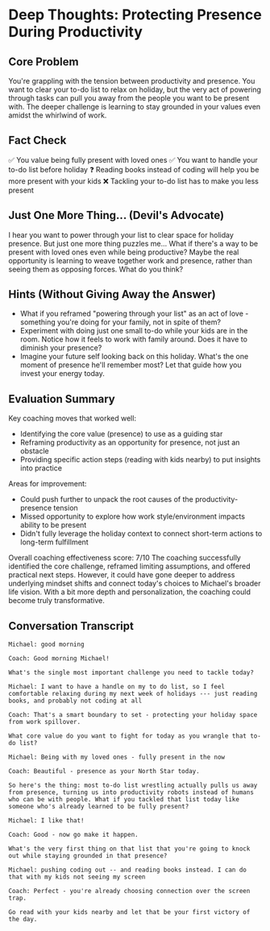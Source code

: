 # Deep Thoughts: Protecting Presence During Productivity

## Core Problem
You're grappling with the tension between productivity and presence. You want to clear your to-do list to relax on holiday, but the very act of powering through tasks can pull you away from the people you want to be present with. The deeper challenge is learning to stay grounded in your values even amidst the whirlwind of work.

## Fact Check
✅ You value being fully present with loved ones
✅ You want to handle your to-do list before holiday 
❓ Reading books instead of coding will help you be more present with your kids
❌ Tackling your to-do list has to make you less present

## Just One More Thing... (Devil's Advocate)
I hear you want to power through your list to clear space for holiday presence. But just one more thing puzzles me... What if there's a way to be present with loved ones even while being productive? Maybe the real opportunity is learning to weave together work and presence, rather than seeing them as opposing forces. What do you think?

## Hints (Without Giving Away the Answer)
- What if you reframed "powering through your list" as an act of love - something you're doing for your family, not in spite of them?
- Experiment with doing just one small to-do while your kids are in the room. Notice how it feels to work with family around. Does it have to diminish your presence?
- Imagine your future self looking back on this holiday. What's the one moment of presence he'll remember most? Let that guide how you invest your energy today.

## Evaluation Summary
Key coaching moves that worked well:
- Identifying the core value (presence) to use as a guiding star
- Reframing productivity as an opportunity for presence, not just an obstacle
- Providing specific action steps (reading with kids nearby) to put insights into practice

Areas for improvement:
- Could push further to unpack the root causes of the productivity-presence tension
- Missed opportunity to explore how work style/environment impacts ability to be present
- Didn't fully leverage the holiday context to connect short-term actions to long-term fulfillment

Overall coaching effectiveness score: 7/10
The coaching successfully identified the core challenge, reframed limiting assumptions, and offered practical next steps. However, it could have gone deeper to address underlying mindset shifts and connect today's choices to Michael's broader life vision. With a bit more depth and personalization, the coaching could become truly transformative.

## Conversation Transcript
```
Michael: good morning

Coach: Good morning Michael! 

What's the single most important challenge you need to tackle today?

Michael: I want to have a handle on my to do list, so I feel comfortable relaxing during my next week of holidays --- just reading books, and probably not coding at all

Coach: That's a smart boundary to set - protecting your holiday space from work spillover.

What core value do you want to fight for today as you wrangle that to-do list?

Michael: Being with my loved ones - fully present in the now

Coach: Beautiful - presence as your North Star today.

So here's the thing: most to-do list wrestling actually pulls us away from presence, turning us into productivity robots instead of humans who can be with people. What if you tackled that list today like someone who's already learned to be fully present?

Michael: I like that!

Coach: Good - now go make it happen.

What's the very first thing on that list that you're going to knock out while staying grounded in that presence?

Michael: pushing coding out -- and reading books instead. I can do that with my kids not seeing my screen

Coach: Perfect - you're already choosing connection over the screen trap.

Go read with your kids nearby and let that be your first victory of the day.
```